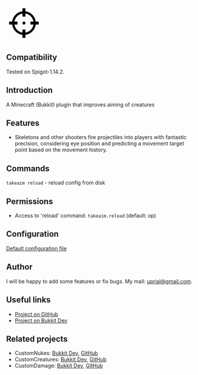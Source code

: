 ![TakeAim Logo](images/takeaim-logo.png)

## Compatibility

Tested on Spigot-1.14.2.

## Introduction

A Minecraft (Bukkit) plugin that improves aiming of creatures

## Features

* Skeletons and other shooters fire projectiles into players with fantastic precision, considering eye position and predicting a movement target point based on the movement history.

## Commands

`takeaim reload` - reload config from disk

## Permissions

* Access to 'reload' command:
`takeaim.reload` (default: op)

## Configuration
[Default configuration file](src/main/resources/config.yml)

## Author
I will be happy to add some features or fix bugs. My mail: uprial@gmail.com.

## Useful links
* [Project on GitHub](https://github.com/uprial/takeaim/)
* [Project on Bukkit Dev](http://dev.bukkit.org/bukkit-plugins/takeaim/)

## Related projects
* CustomNukes: [Bukkit Dev](http://dev.bukkit.org/bukkit-plugins/customnukes/), [GitHub](https://github.com/uprial/customnukes)
* CustomCreatures: [Bukkit Dev](http://dev.bukkit.org/bukkit-plugins/customcreatures/), [GitHub](https://github.com/uprial/customcreatures)
* CustomDamage: [Bukkit Dev](http://dev.bukkit.org/bukkit-plugins/customdamage/), [GitHub](https://github.com/uprial/customdamage)
